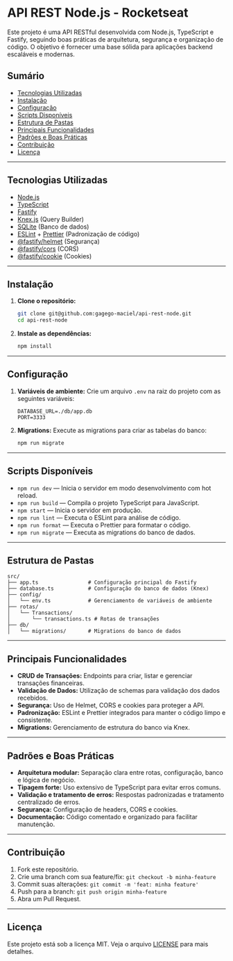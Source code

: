 # API REST Node.js - Rocketseat

Este projeto é uma API RESTful desenvolvida com Node.js, TypeScript e Fastify, seguindo boas práticas de arquitetura, segurança e organização de código. O objetivo é fornecer uma base sólida para aplicações backend escaláveis e modernas.

## Sumário

- [Tecnologias Utilizadas](#tecnologias-utilizadas)
- [Instalação](#instalação)
- [Configuração](#configuração)
- [Scripts Disponíveis](#scripts-disponíveis)
- [Estrutura de Pastas](#estrutura-de-pastas)
- [Principais Funcionalidades](#principais-funcionalidades)
- [Padrões e Boas Práticas](#padrões-e-boas-práticas)
- [Contribuição](#contribuição)
- [Licença](#licença)

---

## Tecnologias Utilizadas

- [Node.js](https://nodejs.org/)
- [TypeScript](https://www.typescriptlang.org/)
- [Fastify](https://www.fastify.io/)
- [Knex.js](https://knexjs.org/) (Query Builder)
- [SQLite](https://www.sqlite.org/) (Banco de dados)
- [ESLint](https://eslint.org/) + [Prettier](https://prettier.io/) (Padronização de código)
- [@fastify/helmet](https://github.com/fastify/fastify-helmet) (Segurança)
- [@fastify/cors](https://github.com/fastify/fastify-cors) (CORS)
- [@fastify/cookie](https://github.com/fastify/fastify-cookie) (Cookies)

---

## Instalação

1. **Clone o repositório:**

   ```bash
   git clone git@github.com:gagego-maciel/api-rest-node.git
   cd api-rest-node
   ```

2. **Instale as dependências:**
   ```bash
   npm install
   ```

---

## Configuração

1. **Variáveis de ambiente:**
   Crie um arquivo `.env` na raiz do projeto com as seguintes variáveis:

   ```
   DATABASE_URL=./db/app.db
   PORT=3333
   ```

2. **Migrations:**
   Execute as migrations para criar as tabelas do banco:
   ```bash
   npm run migrate
   ```

---

## Scripts Disponíveis

- `npm run dev` — Inicia o servidor em modo desenvolvimento com hot reload.
- `npm run build` — Compila o projeto TypeScript para JavaScript.
- `npm start` — Inicia o servidor em produção.
- `npm run lint` — Executa o ESLint para análise de código.
- `npm run format` — Executa o Prettier para formatar o código.
- `npm run migrate` — Executa as migrations do banco de dados.

---

## Estrutura de Pastas

```
src/
├── app.ts                # Configuração principal do Fastify
├── database.ts           # Configuração do banco de dados (Knex)
├── config/
│   └── env.ts            # Gerenciamento de variáveis de ambiente
├── rotas/
│   └── Transactions/
│       └── transactions.ts # Rotas de transações
├── db/
│   └── migrations/       # Migrations do banco de dados
```

---

## Principais Funcionalidades

- **CRUD de Transações:** Endpoints para criar, listar e gerenciar transações financeiras.
- **Validação de Dados:** Utilização de schemas para validação dos dados recebidos.
- **Segurança:** Uso de Helmet, CORS e cookies para proteger a API.
- **Padronização:** ESLint e Prettier integrados para manter o código limpo e consistente.
- **Migrations:** Gerenciamento de estrutura do banco via Knex.

---

## Padrões e Boas Práticas

- **Arquitetura modular:** Separação clara entre rotas, configuração, banco e lógica de negócio.
- **Tipagem forte:** Uso extensivo de TypeScript para evitar erros comuns.
- **Validação e tratamento de erros:** Respostas padronizadas e tratamento centralizado de erros.
- **Segurança:** Configuração de headers, CORS e cookies.
- **Documentação:** Código comentado e organizado para facilitar manutenção.

---

## Contribuição

1. Fork este repositório.
2. Crie uma branch com sua feature/fix: `git checkout -b minha-feature`
3. Commit suas alterações: `git commit -m 'feat: minha feature'`
4. Push para a branch: `git push origin minha-feature`
5. Abra um Pull Request.

---

## Licença

Este projeto está sob a licença MIT. Veja o arquivo [LICENSE](LICENSE) para mais detalhes.
